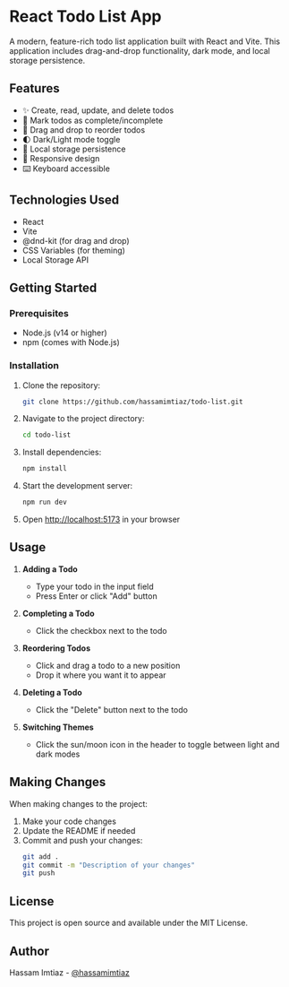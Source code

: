 # React Todo List App

A modern, feature-rich todo list application built with React and Vite. This application includes drag-and-drop functionality, dark mode, and local storage persistence.

## Features

- ✨ Create, read, update, and delete todos
- 🎯 Mark todos as complete/incomplete
- 🔄 Drag and drop to reorder todos
- 🌓 Dark/Light mode toggle
- 💾 Local storage persistence
- 📱 Responsive design
- ⌨️ Keyboard accessible

## Technologies Used

- React
- Vite
- @dnd-kit (for drag and drop)
- CSS Variables (for theming)
- Local Storage API

## Getting Started

### Prerequisites

- Node.js (v14 or higher)
- npm (comes with Node.js)

### Installation

1. Clone the repository:
   ```bash
   git clone https://github.com/hassamimtiaz/todo-list.git
   ```

2. Navigate to the project directory:
   ```bash
   cd todo-list
   ```

3. Install dependencies:
   ```bash
   npm install
   ```

4. Start the development server:
   ```bash
   npm run dev
   ```

5. Open [http://localhost:5173](http://localhost:5173) in your browser

## Usage

1. **Adding a Todo**
   - Type your todo in the input field
   - Press Enter or click "Add" button

2. **Completing a Todo**
   - Click the checkbox next to the todo

3. **Reordering Todos**
   - Click and drag a todo to a new position
   - Drop it where you want it to appear

4. **Deleting a Todo**
   - Click the "Delete" button next to the todo

5. **Switching Themes**
   - Click the sun/moon icon in the header to toggle between light and dark modes

## Making Changes

When making changes to the project:

1. Make your code changes
2. Update the README if needed
3. Commit and push your changes:
   ```bash
   git add .
   git commit -m "Description of your changes"
   git push
   ```

## License

This project is open source and available under the MIT License.

## Author

Hassam Imtiaz - [@hassamimtiaz](https://github.com/hassamimtiaz)
